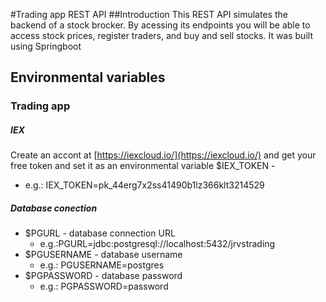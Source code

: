 #Trading app REST API
##Introduction
This REST API simulates the backend of a stock brocker. By acessing its endpoints you will be able to access stock prices, register traders, and buy and sell stocks. 
It was built using Springboot


## Environmental variables 
### Trading app
##### IEX 
Create an accont at [https://iexcloud.io/](https://iexcloud.io/) and get your free token and set it as an environmental variable
$IEX_TOKEN  - 
 - e.g.: IEX_TOKEN=pk_44erg7x2ss41490b1lz366klt3214529
##### Database conection
 - $PGURL - database connection URL
    - e.g.:PGURL=jdbc:postgresql://localhost:5432/jrvstrading 
  -  $PGUSERNAME - database username
     - e.g.: PGUSERNAME=postgres
   - $PGPASSWORD  - database password
     - e.g.: PGPASSWORD=password

<!--stackedit_data:
eyJoaXN0b3J5IjpbNzE0MjkwODU5LC0xMjYzMDU3MjYxLC0yMT
Q1OTA0NzM2LDI5MTQ0OTU4NCwyMDQwMjk3NjIyXX0=
-->